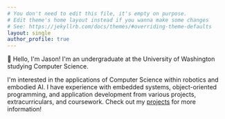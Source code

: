 ```yaml
---
# You don't need to edit this file, it's empty on purpose.
# Edit theme's home layout instead if you wanna make some changes
# See: https://jekyllrb.com/docs/themes/#overriding-theme-defaults
layout: single
author_profile: true
---
```


:wave: Hello, I'm Jason! I'm an undergraduate at the University of Washington studying Computer 
Science. 

I'm interested in the applications of Computer Science within robotics and embodied AI. 
I have experience with embedded systems, object-oriented programming, and application development
from various projects, extracurriculars, and coursework. Check out my [projects](projects) for
more information!
